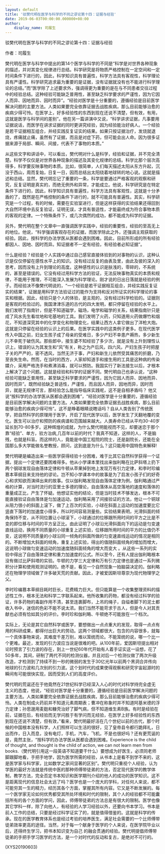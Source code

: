 ```yaml
---
layout: default
title: '驳樊代明在医学与科学的不同之谬论第十四：证据与经验'
date: 2019-06-03T00:00:00.000000+08:00
author:
    display_name: 司履生
---
```


驳樊代明在医学与科学的不同之谬论第十四：证据与经验

作者：司履生

樊代明在医学与科学中提出的第14个医学与科学的不同是“科学是对世界各种现象的描述，并对其变化规律进行总结。科学研究是将物质严格控制在一定空间和一定时间条件下进行的，因此，科学知识具有普遍性，科学方法具有客观性，科学理论具有严谨性。科学研究追求最为重要的是证据，没有证据就没有也不能进行科学理论的总结。”而“医学除了上述要求外，强调得更为重要的是在与不同患者交往过程中的经验总结。这种经验可能缺乏普用性，甚至缺乏科学要求的严谨性，因为它因人而异、因地而异、因时而异”。“经验对医学是十分重要的，遵循经验是目前医学解决问题的主要方法。人类如果要完全依靠证据去战胜疾病，那么目前能够治愈的疾病少得可怜。在医学上，好多经验性的东西到现在还说不清楚，但有效，有用，这就是医学与科学间的差别”。他在另一篇讲演中又说，“科学讲求证据，凡事要用证据说话，而医学在讲求证据的同时更讲究经验，因为经验能治好病人。一个经验是若干证据相互组合，并经实践反复证实的结果。如果只按证据治疗，发烧就退烧，疼痛就止痛，虽然有了证据，而且是对症下药，但可能会出人命。因为很多证据来源于局部、瞬间、间接，代表不了事物的本质。”

从这些文字和讲话中，可以看出，樊代明对什么是科学，经验和证据，并不完全清楚。科学不仅仅是对世界各种现象的描述及其变化规律的总结。科学比那个层次高得多，科学要反映事物的本质。比如，很简单，人们每天描述太阳从东方升起，沉没于西山，周而复始，日复一日，因而总结出太阳绕着地球转的地心说。这就是描述和总结。显然，樊代明忘记了重要的一条，科学是要通过严格客观的观察和研究，反复证明是真实的，而绝无例外和异常，才能成立。他说，科学研究是在特定条件下进行的，因此，科学知识具有普遍性，科学方法具有客观性，这就是十分矛盾的了，既然是在严格控制的条件下进行的，就不可能具有普遍性。其实，科学研究是一个过程，有的时候，需要在实验室进行，但是这样获得的实验结果还得回到大自然环境中去反复验证，证明无误，才具有普适性，才能最终成为符合事物本质的客观的定律。一个特殊条件下，或几次偶然的成功，都不能成为科学的证据。

另外，樊代明在整个文章中一直强调医学实践中，经验的重要性，经验的至高无上的地位。他说，“科学强调客观存在的证据，而医学除此之外，还强调主观获取的经验。因此，按科学的办法学医从医都会遇到困难。因此，目前所形成的所有经验都因人、因地、因时而异。知证据者不一定有经验，有经验者必知证据”。

什么是经验？经验是个人实践中通过自己感官直接体验到的对事物的认识，这种认识是仅仅停留在感性水平上的知识。没有经过反复的由表及里，由此及彼的深入的思考，因而没有上升到理论的高度。这种感性的认识是肤浅的，零碎的，不系统的，甚至是错误的。它没有经过用科学方法的验证，无法反映事物真实的本质和规律，不能用于推理，不可能深入发展为科学理论。刚才说的日出日落就是经验的例子。而经验决不像樊代明说的，“一个经验是若干证据相互组合，并经实践反复证实的结果”，证据是用科学方法验证过的能作为支持和反对所证实的科学理论的事实和根据。因此，经验只是个人的体验，是主观的，没有经过科学检验的。证据则是客观的检验过的。我国津津乐道的古代的四大发明，都只停留在经验的水平上。我们发明了指南针，但是不知道磁学，磁场，电学和磁学的关系，结果指南针只是成了风水先生看坟地和宅基地的工具。我们发明了火药，只知道用火药做爆竹和烟花，不知道深究其中的化学变化和物理变化，结果让西方人拿它做出了洋枪大炮。这就是只停留在经验的认识上的后果。在医学实践中的这类例子更多。在现代医学传入中国之前，妇女生孩子成了母亲的受难日，多少产妇不幸患产褥热，多少新生儿不幸死于破伤风。那些郎中，接生婆不知经验了多少次，就是没有上升到理性认识上，错误的认为其发生和“风”有关，称之为产后风，四六风，产妇生孩子时把屋子关的严严的，密不透风，当然无济于事，产妇和新生儿依然受其痛苦的折磨，乃至丧失生命。然而，在当时的西方，人家却知道手和接生用的工具是这种病的传染媒介，采用严格洗手和煮沸消毒，就可以预防。我国实行了新法接生以后，才根本上解决了这个问题。这就是经验和科学的证据不同。樊代明自己也承认说，“这种经验可能缺乏普用性，甚至缺乏科学要求的严谨性，因为它因人而异、因地而异、因时而异”。既然经验缺乏普适性，严谨性，而且因人而异，因地而异，因时而异，就是无规律可言，那经验怎么能指导临床实践呢，这不是自相矛盾吗？ 他又说“按科学的办法学医从医都会遇到困难”，“经验对医学是十分重要的，遵循经验是目前医学解决问题的主要方法。人类如果要完全依靠证据去战胜疾病，那么目前能够治愈的疾病少得可怜”。这不是睁着眼睛说瞎话吗？自从人类告别了传统医学，把自然科学的原理用于医学，开启了现代医学以后，医学发生了天翻地覆的变化。医生可以治疗和预防的疾病谱和范围越来越大。人类寿命已经从平均30-40岁延长到70-80多岁。这种辉煌的成就，为什么樊代明能视而不见，却要迷恋于那个靠“经验”、单方，验方治病,几百年以前的时代？我真不知道，这样的人，不是脑残，也就是科盲。而这样的人，竟能是中国工程院的院士，还是副院长，还能在全国那么多大学能做名誉教授，顾问，这到底是为什么？这只能用中国特色来解释!

樊代明硬是编造出来一些医学获得经验十分困难，难于比其它自然科学获得一个证据，提出一个定律还要困难得多。他从小学课本里找出来伽利略在比萨斜塔上扔下两个钢球发现自由落体定律和牛顿从苹果掉到地上发现万有引力定律，和李时珍编篡本草纲目来支持他的谬论。岂不知小学课本中的故事是为了启发小孩子们的好奇心和求知欲而演绎出来的故事。仅以伽利略发现自由落体定律为例，伽利略通过严格的计算，对当时流行的亚里士多德的理论，自由落体从高空落地的速度和落体的重量成正比，产生了怀疑。他想证实他的结论，但是当时技术不够发达，根本不可能直接验证自由落体是匀加速运动，伽利略采用了间接验证的方法，他让一个铜球从阻力很小的斜面上滚下，做了上百次的实验，小球在斜面上运动的加速度要比它竖直下落时的加速度小得多，所以时间容易测量些。实验结果表明，光滑斜面的倾角保持不变，从不同位置让小球滚下，小球通过的位移跟所用时间的平方之比是不变的即位移与时间的平方呈正比。由此证明了小球沿光滑斜面向下的运动是匀变速直线运动，换用不同质量的小球重复上述实验，位移跟所用时间的平方的比值仍不变，这说明不同质量的小球沿同一倾角的斜面所做的匀变速直线运动的情况是相同的。不断增加大斜面的倾角，重复上述实验，得出的值随斜面倾角的增加而增大，这说明小球做匀变速运动的加速度随斜面倾角的增大而变大 。从这些一系列的实验中得出了自由落体定律和重力加速度的公式。所以至今，还有人提出伽利略根本没有做过比萨斜塔的实验。牛顿的力学三大定律和万有引力定律也是通过一系列微积分计算和使用观测证明的。绝不是，看见一个自然现象一拍脑袋决定的。伽利略还在物理学领域做了许多破天荒的贡献。因此，才被爱因斯坦尊崇为现代物理学之父。

李时珍编篡本草纲目耗时巨长，花费精力巨大。但只能算是一个收集整理资料的描述性工作，根本无法和科学二字联系起来。他所收集的药物，都没有经过科学的验证，许多药物的毒副作用不清，甚至连裹脚布，上吊的绳子，自缢者脚下的泥土都收入书中，迷信的色彩不能不说太浓。我们当然不能苛求于古人，但是今人对其贡献也必须有恰如其分的评价。李时珍和伽利略、牛顿绝不可能放在一个档次。

实际上，无论是其它自然科学或医学，要想做出一点点重大的发现，取得一点点有用的科研成果，都得付出巨大的劳动。这两个领域都很大，包含的内容很多，就每一个具体事物来说，其难度千差万别，难以笼统而论。不能笼统的说，哪一个比一个更难。最近，发现的引力波应当说是很难的吧。从100年前，爱因斯坦提出相对论时预言了引力波的存在，到上一世纪60年代开始有人着手证实这一设想，花了50多年，其间，研制了两代不同的检测仪器，并且对后一个检测仪做了两次升级改造，才检测到了持续不到一秒的微弱的发生于30亿光年以前两个黑洞合并传向地球的引力波和几次别的引力波。这个划时代的成果使得观察和研究宇宙起源时的瞬间有可能很快实现，因而受到人们的高度评价。

樊代明的荒诞还在于他竟然在21世纪科学已经深入人心的时代对科学持完全虚无主义的态度，他说，“经验对医学是十分重要的，遵循经验是目前医学解决问题的主要方法。人类如果要完全依靠证据去战胜疾病，那么目前能够治愈的疾病少得可怜。人类在制成火药前并不知道元素周期表；曹冲在称象时并不知道阿基米德的浮力定律；孙思邈用麦麸和糠壳治好了脚气病，但不知道维生素B族。有时是经验在前，证据在后，有经验而无学问胜于有学问而无经验，在医学上好多经验性的东西到现在还说不清楚，但有效，”看来，樊代明最好活在几个世纪以前的古代，那个时候的中国根本没有科学，人们照样可以生活的很好，见了皇帝县令都行跪拜礼，日出而作，日入而息，没有电灯，手机，汽车，飞机，不是也很好吗？还有更荒诞的是，竟然主张，“按科学的办法学医从医都会遇到困难。Experience is the child of thought, and thought is the child of action, we can not learn men from books.（樊代明引用这一段英语不知道要干什么）要想成为好医生，必须同老师脚跟脚地看，手把手地学，因为医学所需的经验，从书本上是看不到学不来的，这是医学家与科学家，比如数学之家间显著的区别”。樊代明只重视个人经验，认为学医的最好方法就是传统中医的那种师傅带徒弟的方法，否定现代医学的教学体制，教学方法，完全否定书本知识和医学期刊介绍的他人的成功的医学知识。这不是距离现代的信息社会太远了吗？医学也是一个庞大的学科，对任何人来说，都不可能穷其一生的精力，经历其各个方面，掌握其所有内容。它又是不断发展的。每一个医学家无论如何优秀都受其所处环境和时代的限制，其个人的经验都不可能囊括所有的各个方面的学问，因此，师傅带徒弟的方法总是有很大的限制。医学也像其它学科一样，除了向他人，有经验的人学习经验以外，还要向书本学习。书本是前人工作的总结，只要是经过科学证实了的，就是值得借鉴的。这就是科学的传承。现在的医学教育体系也是经过考验的培养医生，满足社会需要的一个比师傅带徒弟效率更高的途径。当然，对于每一个献身于医学的个人来说，在医学院毕业以后，还得终生学习，把书本知识变为自己 的融会贯通的经验。樊代明提倡师傅带徒弟的手把手学习医学的方法，是一个对时代的反动和复古，是绝对不可行的。

(XYS20190603)

